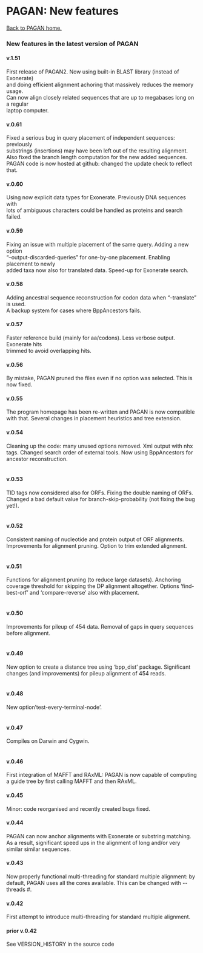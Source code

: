 PAGAN: New features
===================

[Back to PAGAN home.](../README.md)

### New features in the latest version of PAGAN

#### v.1.51

First release of PAGAN2. Now using built-in BLAST library (instead of Exonerate)  
and doing efficient alignment achoring that massively reduces the memory usage.  
Can now align closely related sequences that are up to megabases long on a regular  
laptop computer.

#### v.0.61

Fixed a serious bug in query placement of independent sequences: previously  
substrings (insertions) may have been left out of the resulting alignment.  
Also fixed the branch length computation for the new added sequences.  
PAGAN code is now hosted at github: changed the update check to reflect that.

#### v.0.60

Using now explicit data types for Exonerate. Previously DNA sequences with  
lots of ambiguous characters could be handled as proteins and search failed.

#### v.0.59

Fixing an issue with multiple placement of the same query. Adding a new option  
“–output-discarded-queries” for one-by-one placement. Enabling placement to newly  
added taxa now also for translated data. Speed-up for Exonerate search.

#### v.0.58

Adding ancestral sequence reconstruction for codon data when “–translate” is used.  
A backup system for cases where BppAncestors fails.

#### v.0.57

Faster reference build (mainly for aa/codons). Less verbose output. Exonerate hits  
trimmed to avoid overlapping hits.

#### v.0.56

By mistake, PAGAN pruned the files even if no option was selected. This is now fixed.

#### v.0.55

The program homepage has been re-written and PAGAN is now compatible with that. Several changes in placement heuristics and tree extension.

#### v.0.54

Cleaning up the code: many unused options removed. Xml output with nhx tags. Changed search order of external tools. Now using BppAncestors for ancestor reconstruction.  
 

#### v.0.53

TID tags now considered also for ORFs. Fixing the double naming of ORFs. Changed a bad default value for branch-skip-probability (not fixing the bug yet!).  
 

#### v.0.52

Consistent naming of nucleotide and protein output of ORF alignments. Improvements for alignment pruning. Option to trim extended alignment.  
 

#### v.0.51

Functions for alignment pruning (to reduce large datasets). Anchoring coverage threshold for skipping the DP alignment altogether. Options ‘find-best-orf’ and ‘compare-reverse’ also with placement.  
 

#### v.0.50

Improvements for pileup of 454 data. Removal of gaps in query sequences before alignment.  
 

#### v.0.49

New option to create a distance tree using ‘bpp\_dist’ package. Significant changes (and improvements) for pileup alignment of 454 reads.  
 

#### v.0.48

New option’test-every-terminal-node’.  
 

#### v.0.47

Compiles on Darwin and Cygwin.  
 

#### v.0.46

First integration of MAFFT and RAxML: PAGAN is now capable of computing a guide tree by first calling MAFFT and then RAxML.

#### v.0.45

Minor: code reorganised and recently created bugs fixed.

#### v.0.44

PAGAN can now anchor alignments with Exonerate or substring matching. As a result, significant speed ups in the alignment of long and/or very similar similar sequences.

#### v.0.43

Now properly functional multi-threading for standard multiple alignment: by default, PAGAN uses all the cores available. This can be changed with \--threads #.

#### v.0.42

First attempt to introduce multi-threading for standard multiple alignment.

#### prior v.0.42

See VERSION\_HISTORY in the source code